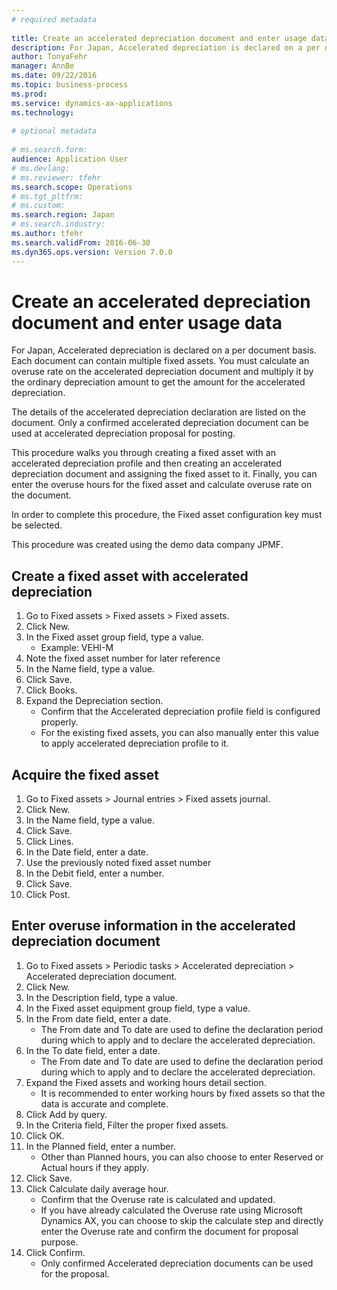 ```yaml
--- 
# required metadata 
 
title: Create an accelerated depreciation document and enter usage data
description: For Japan, Accelerated depreciation is declared on a per document basis. Each document can contain multiple fixed assets. You must calculate an overuse rate on the accelerated depreciation document and multiply it by the ordinary depreciation amount to get the amount for the accelerated depreciation. The details of the accelerated depreciation declaration are listed on the document. Only a confirmed accelerated depreciation document can be used at accelerated depreciation proposal for posting. This procedure walks you through creating a fixed asset with an accelerated depreciation profile and then creating an accelerated depreciation document and assigning the fixed asset to it. Finally, you can enter the overuse hours for the fixed asset and calculate overuse rate on the document.In order to complete this procedure, the Fixed asset configuration key must be selected.This procedure was created using the demo data company JPMF. 
author: TonyaFehr 
manager: AnnBe 
ms.date: 09/22/2016
ms.topic: business-process 
ms.prod:  
ms.service: dynamics-ax-applications 
ms.technology:  
 
# optional metadata 
 
# ms.search.form:   
audience: Application User 
# ms.devlang:  
# ms.reviewer: tfehr 
ms.search.scope: Operations 
# ms.tgt_pltfrm:  
# ms.custom:  
ms.search.region: Japan
# ms.search.industry: 
ms.author: tfehr 
ms.search.validFrom: 2016-06-30 
ms.dyn365.ops.version: Version 7.0.0 
---
```


# Create an accelerated depreciation document and enter usage data

For Japan, Accelerated depreciation is declared on a per document basis. Each document can contain multiple fixed assets. You must calculate an overuse rate on the accelerated depreciation document and multiply it by the ordinary depreciation amount to get the amount for the accelerated depreciation. 

The details of the accelerated depreciation declaration are listed on the document. Only a confirmed accelerated depreciation document can be used at accelerated depreciation proposal for posting. 

This procedure walks you through creating a fixed asset with an accelerated depreciation profile and then creating an accelerated depreciation document and assigning the fixed asset to it. Finally, you can enter the overuse hours for the fixed asset and calculate overuse rate on the document.

In order to complete this procedure, the Fixed asset configuration key must be selected.

This procedure was created using the demo data company JPMF.


## Create a fixed asset with accelerated depreciation
1. Go to Fixed assets > Fixed assets > Fixed assets.
2. Click New.
3. In the Fixed asset group field, type a value.
    * Example: VEHI-M
4. Note the fixed asset number for later reference
5. In the Name field, type a value.
6. Click Save.
7. Click Books.
8. Expand the Depreciation section.
    * Confirm that the Accelerated depreciation profile field is configured properly.
    * For the existing fixed assets, you can also manually enter this value to apply accelerated depreciation profile to it.

## Acquire the fixed asset
1. Go to Fixed assets > Journal entries > Fixed assets journal.
2. Click New.
3. In the Name field, type a value.
4. Click Save.
5. Click Lines.
6. In the Date field, enter a date.
7. Use the previously noted fixed asset number
8. In the Debit field, enter a number.
9. Click Save.
10. Click Post.

## Enter overuse information in the accelerated depreciation document
1. Go to Fixed assets > Periodic tasks > Accelerated depreciation > Accelerated depreciation document.
2. Click New.
3. In the Description field, type a value.
4. In the Fixed asset equipment group field, type a value.
5. In the From date field, enter a date.
    * The From date and To date are used to define the declaration period during which to apply and to declare the accelerated depreciation.
6. In the To date field, enter a date.
    * The From date and To date are used to define the declaration period during which to apply and to declare the accelerated depreciation.
7. Expand the Fixed assets and working hours detail section.
    * It is recommended to enter working hours by fixed assets so that the data is accurate and complete.
8. Click Add by query.
9. In the Criteria field, Filter the proper fixed assets.
10. Click OK.
11. In the Planned field, enter a number.
    * Other than Planned hours, you can also choose to enter Reserved or Actual hours if they apply.
12. Click Save.
13. Click Calculate daily average hour.
    * Confirm that the Overuse rate is calculated and updated.
    * If you have already calculated the Overuse rate using Microsoft Dynamics AX, you can choose to skip the calculate step and directly enter the Overuse rate and confirm the document for proposal purpose.
14. Click Confirm.
    * Only confirmed Accelerated depreciation documents can be used for the proposal.

